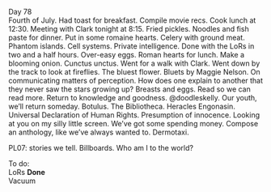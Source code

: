 Day 78  
Fourth of July. Had toast for breakfast. Compile movie recs. Cook lunch at 12:30. Meeting with Clark tonight at 8:15. Fried pickles. Noodles and fish paste for dinner. Put in some romaine hearts. Celery with ground meat. Phantom islands. Cell systems. Private intelligence. Done with the LoRs in two and a half hours. Over-easy eggs. Roman hearts for lunch. Make a blooming onion. Cunctus unctus. Went for a walk with Clark. Went down by the track to look at fireflies. The bluest flower. Bluets by Maggie Nelson. On communicating matters of perception. How does one explain to another that they never saw the stars growing up? Breasts and eggs. Read so we can read more. Return to knowledge and goodness. @doodleskelly. Our youth, we’ll return someday. Botulus. The Bibliotheca. Heracles Engonasin. Universal Declaration of Human Rights. Presumption of innocence. Looking at you on my silly little screen. We’ve got some spending money. Compose an anthology, like we’ve always wanted to. Dermotaxi.  
   
PL07: stories we tell. Billboards. Who am I to the world?

To do:  
LoRs **Done**  
Vacuum